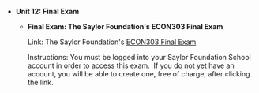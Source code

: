-   **Unit 12: Final Exam**  
    -   **Final Exam: The Saylor Foundation's ECON303 Final Exam**

        Link: The Saylor Foundation's [ECON303 Final
        Exam](http://school.saylor.org/mod/quiz/view.php?id=254)  
           
         Instructions: You must be logged into your Saylor Foundation
        School account in order to access this exam.  If you do not yet
        have an account, you will be able to create one, free of charge,
        after clicking the link.
